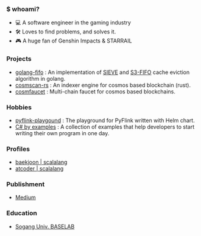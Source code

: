### $ whoami?
- 💻 A software engineer in the gaming industry
- 🛠️ Loves to find problems, and solves it.
- 🎮 A huge fan of Genshin Impacts & STARRAIL

### Projects
- [golang-fifo](https://github.com/scalalang2/golang-fifo) : An implementation of [SIEVE](https://junchengyang.com/publication/nsdi24-SIEVE.pdf) and [S3-FIFO](https://dl.acm.org/doi/10.1145/3600006.3613147) cache eviction algorithm in golang.
- [cosmscan-rs](https://github.com/cosmscan/cosmscan-rs) : An indexer engine for cosmos based blockchain (rust).
- [cosmfaucet](https://github.com/scalalang2/cosmfaucet) : Multi-chain faucet for cosmos based blockchains.

### Hobbies
- [pyflink-playgound](https://github.com/scalalang2/pyflink-playground) : The playground for PyFlink written with Helm chart.
- [C# by examples](https://github.com/scalalang2/csharp-by-example) : A collection of examples that help developers to start writing their own program in one day.

### Profiles
- [baekjoon | scalalang](https://www.acmicpc.net/user/scalalang)
- [atcoder | scalalang](https://atcoder.jp/users/scalalang)

### Publishment
- [Medium](https://scalalang2.medium.com/)

### Education
- [Sogang Univ. BASELAB](https://baselab.sogang.ac.kr/baselab/index.html)
